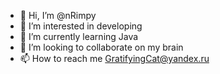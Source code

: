 - 👋 Hi, I’m @nRimpy
- 👀 I’m interested in developing
- 🌱 I’m currently learning Java
- 💞️ I’m looking to collaborate on my brain
- 📫 How to reach me GratifyingCat@yandex.ru

<!---
nRimpy/nRimpy is a ✨ special ✨ repository because its `README.md` (this file) appears on your GitHub profile.
You can click the Preview link to take a look at your changes.
--->
